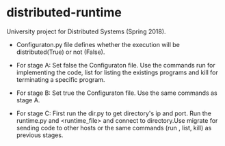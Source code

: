 # distributed-runtime
University project for Distributed Systems (Spring 2018). 

- Configuraton.py file defines whether the execution will be distributed(True) or not (False).

- For stage A: Set false the Configuraton file.  Use the commands run for implementing the code, list for listing the existings programs and kill for terminating a specific program.

- For stage B: Set true the Configuraton file. Use the same commands as stage A. 

- For stage C: First run the dir.py to get directory's ip and port. Run the runtime.py and <join> <runtime_file> and connect to directory.Use migrate <id> <ip> <port> for sending code to other hosts or the same commands (run , list, kill) as previous stages.
